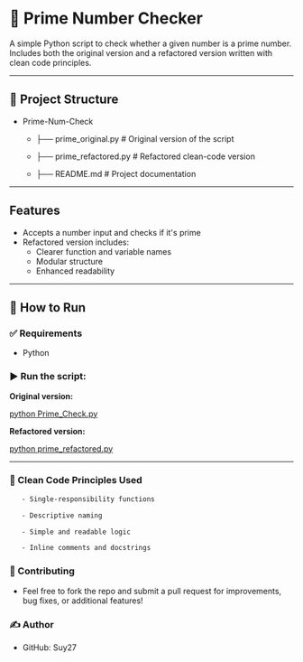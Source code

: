 # 🔢 Prime Number Checker

A simple Python script to check whether a given number is a prime number.  
Includes both the original version and a refactored version written with clean code principles.

---

## 📁 Project Structure
 - Prime-Num-Check

    -   ├── prime_original.py # Original version of the script

    -  ├── prime_refactored.py # Refactored clean-code version

    - ├── README.md # Project documentation

  
---

##  Features

- Accepts a number input and checks if it's prime
- Refactored version includes:
  - Clearer function and variable names
  - Modular structure
  - Enhanced readability

---

## 🧪 How to Run

### ✅ Requirements
- Python 

### ▶️ Run the script:

**Original version:**

[python Prime_Check.py](https://github.com/Suy27/Prime-Num-Check/blob/main/Prime_Check.py)

**Refactored version:**

[python prime_refactored.py](https://github.com/Suy27/Prime-Num-Check/blob/refactor/clean-code/prime_refactored.py)

---
### 🧼 Clean Code Principles Used
```bash
   - Single-responsibility functions

   - Descriptive naming

   - Simple and readable logic

   - Inline comments and docstrings
```

### 🤝 Contributing
  - Feel free to fork the repo and submit a pull request for improvements, bug fixes, or additional features!
### ✍️ Author
  - GitHub: Suy27

